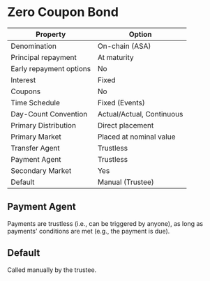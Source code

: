 # Zero Coupon Bond

| Property                | Option                    |
|-------------------------|---------------------------|
| Denomination            | On-chain (ASA)            |
| Principal repayment     | At maturity               |
| Early repayment options | No                        |
| Interest                | Fixed                     |
| Coupons                 | No                        |
| Time Schedule           | Fixed (Events)            |
| Day-Count Convention    | Actual/Actual, Continuous |
| Primary Distribution    | Direct placement          |
| Primary Market          | Placed at nominal value   |
| Transfer Agent          | Trustless                 |
| Payment Agent           | Trustless                 |
| Secondary Market        | Yes                       |
| Default                 | Manual (Trustee)          |

## Payment Agent

Payments are trustless (i.e., can be triggered by anyone), as long as payments'
conditions are met (e.g., the payment is due).

## Default

Called manually by the trustee.

